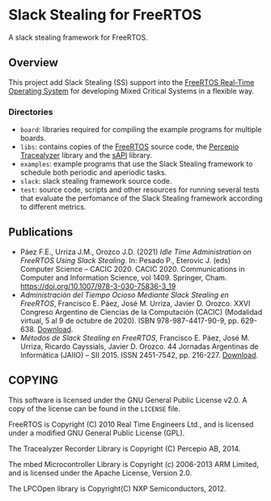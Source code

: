 # Slack Stealing for FreeRTOS

A slack stealing framework for FreeRTOS.

## Overview

This project add Slack Stealing (SS) support into the [FreeRTOS Real-Time Operating System](http://www.freertos.org) for developing Mixed Critical Systems in a flexible way.

### Directories

* `board`: libraries required for compiling the example programs for multiple boards.
* `libs`: contains copies of the [FreeRTOS](http://www.freertos.org) source code, the [Percepio Tracealyzer](https://percepio.com/tz/) library and the [sAPI](https://github.com/epernia/sAPI) library.
* `examples`: example programs that use the Slack Stealing framework to schedule both periodic and aperiodic tasks.
* `slack`: slack stealing framework source code.
* `test`: source code, scripts and other resources for running several tests that evaluate the perfomance of the Slack Stealing framework according to different metrics.

## Publications

* Páez F.E., Urriza J.M., Orozco J.D. (2021) *Idle Time Administration on FreeRTOS Using Slack Stealing*. In: Pesado P., Eterovic J. (eds) Computer Science – CACIC 2020. CACIC 2020. Communications in Computer and Information Science, vol 1409. Springer, Cham. https://doi.org/10.1007/978-3-030-75836-3_19
* *Administración del Tiempo Ocioso Mediante Slack Stealing en FreeRTOS*, Francisco E. Páez, José M. Urriza, Javier D. Orozco. XXVI Congreso Argentino de Ciencias de la Computación (CACIC) (Modalidad virtual, 5 al 9 de octubre de 2020). ISBN 978-987-4417-90-9, pp. 629-638. [Download](http://sedici.unlp.edu.ar/handle/10915/113243).
* *Métodos de Slack Stealing en FreeRTOS*, Francisco E. Páez, José M. Urriza, Ricardo Cayssials, Javier D. Orozco. 44 Jornadas Argentinas de Informática (JAIIO) – SII 2015. ISSN 2451-7542, pp. 216-227. [Download](http://44jaiio.sadio.org.ar/sites/default/files/sii216-227.pdf).

## COPYING

This software is licensed under the GNU General Public License v2.0. A copy of the license can be found in the `LICENSE` file.

FreeRTOS is Copyright (C) 2010 Real Time Engineers Ltd., and is licensed under a modified GNU General Public License (GPL).

The Tracealyzer Recorder Library is Copyright (C) Percepio AB, 2014.

The mbed Microcontroller Library is Copyright (c) 2006-2013 ARM Limited, and is licensed under the Apache License, Version 2.0.

The LPCOpen library is Copyright(C) NXP Semiconductors, 2012.
